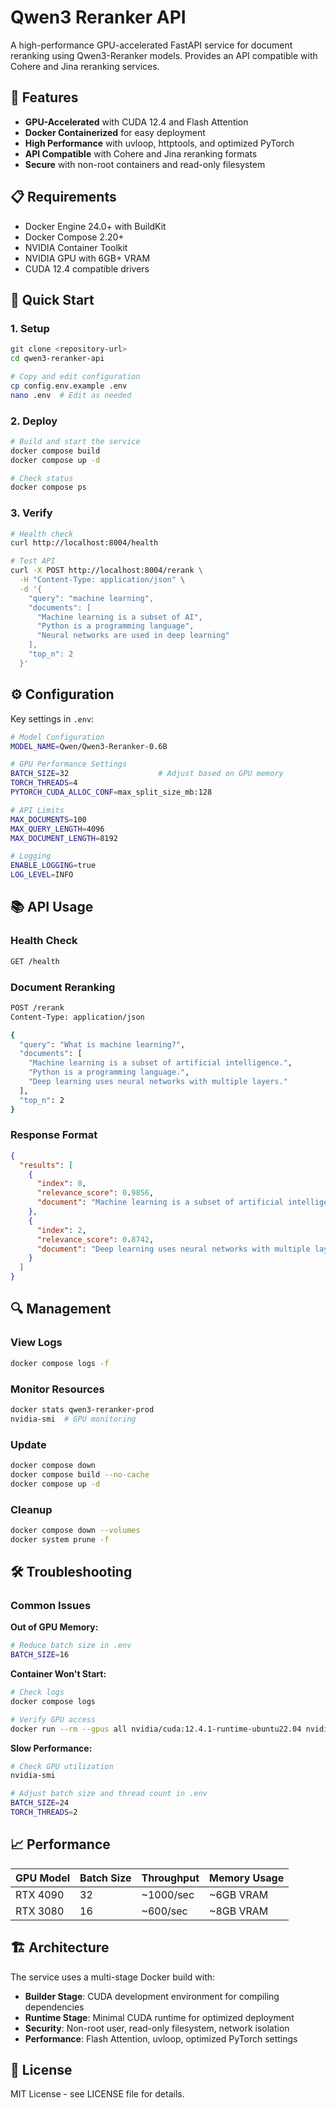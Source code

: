 # Qwen3 Reranker API

A high-performance GPU-accelerated FastAPI service for document reranking using Qwen3-Reranker models. Provides an API compatible with Cohere and Jina reranking services.

## 🚀 Features

- **GPU-Accelerated** with CUDA 12.4 and Flash Attention
- **Docker Containerized** for easy deployment
- **High Performance** with uvloop, httptools, and optimized PyTorch
- **API Compatible** with Cohere and Jina reranking formats
- **Secure** with non-root containers and read-only filesystem

## 📋 Requirements

- Docker Engine 24.0+ with BuildKit
- Docker Compose 2.20+
- NVIDIA Container Toolkit
- NVIDIA GPU with 6GB+ VRAM
- CUDA 12.4 compatible drivers

## 🔧 Quick Start

### 1. Setup
```bash
git clone <repository-url>
cd qwen3-reranker-api

# Copy and edit configuration
cp config.env.example .env
nano .env  # Edit as needed
```

### 2. Deploy
```bash
# Build and start the service
docker compose build
docker compose up -d

# Check status
docker compose ps
```

### 3. Verify
```bash
# Health check
curl http://localhost:8004/health

# Test API
curl -X POST http://localhost:8004/rerank \
  -H "Content-Type: application/json" \
  -d '{
    "query": "machine learning",
    "documents": [
      "Machine learning is a subset of AI",
      "Python is a programming language",
      "Neural networks are used in deep learning"
    ],
    "top_n": 2
  }'
```

## ⚙️ Configuration

Key settings in `.env`:

```bash
# Model Configuration
MODEL_NAME=Qwen/Qwen3-Reranker-0.6B

# GPU Performance Settings
BATCH_SIZE=32                    # Adjust based on GPU memory
TORCH_THREADS=4
PYTORCH_CUDA_ALLOC_CONF=max_split_size_mb:128

# API Limits
MAX_DOCUMENTS=100
MAX_QUERY_LENGTH=4096
MAX_DOCUMENT_LENGTH=8192

# Logging
ENABLE_LOGGING=true
LOG_LEVEL=INFO
```

## 📚 API Usage

### Health Check
```bash
GET /health
```

### Document Reranking
```bash
POST /rerank
Content-Type: application/json

{
  "query": "What is machine learning?",
  "documents": [
    "Machine learning is a subset of artificial intelligence.",
    "Python is a programming language.",
    "Deep learning uses neural networks with multiple layers."
  ],
  "top_n": 2
}
```

### Response Format
```json
{
  "results": [
    {
      "index": 0,
      "relevance_score": 0.9856,
      "document": "Machine learning is a subset of artificial intelligence."
    },
    {
      "index": 2,
      "relevance_score": 0.8742,
      "document": "Deep learning uses neural networks with multiple layers."
    }
  ]
}
```

## 🔍 Management

### View Logs
```bash
docker compose logs -f
```

### Monitor Resources
```bash
docker stats qwen3-reranker-prod
nvidia-smi  # GPU monitoring
```

### Update
```bash
docker compose down
docker compose build --no-cache
docker compose up -d
```

### Cleanup
```bash
docker compose down --volumes
docker system prune -f
```

## 🛠️ Troubleshooting

### Common Issues

**Out of GPU Memory:**
```bash
# Reduce batch size in .env
BATCH_SIZE=16
```

**Container Won't Start:**
```bash
# Check logs
docker compose logs

# Verify GPU access
docker run --rm --gpus all nvidia/cuda:12.4.1-runtime-ubuntu22.04 nvidia-smi
```

**Slow Performance:**
```bash
# Check GPU utilization
nvidia-smi

# Adjust batch size and thread count in .env
BATCH_SIZE=24
TORCH_THREADS=2
```

## 📈 Performance

| GPU Model | Batch Size | Throughput | Memory Usage |
|-----------|------------|------------|--------------|
| RTX 4090  | 32         | ~1000/sec  | ~6GB VRAM   |
| RTX 3080  | 16         | ~600/sec   | ~8GB VRAM   |

## 🏗️ Architecture

The service uses a multi-stage Docker build with:
- **Builder Stage**: CUDA development environment for compiling dependencies
- **Runtime Stage**: Minimal CUDA runtime for optimized deployment
- **Security**: Non-root user, read-only filesystem, network isolation
- **Performance**: Flash Attention, uvloop, optimized PyTorch settings

## 📝 License

MIT License - see LICENSE file for details.

